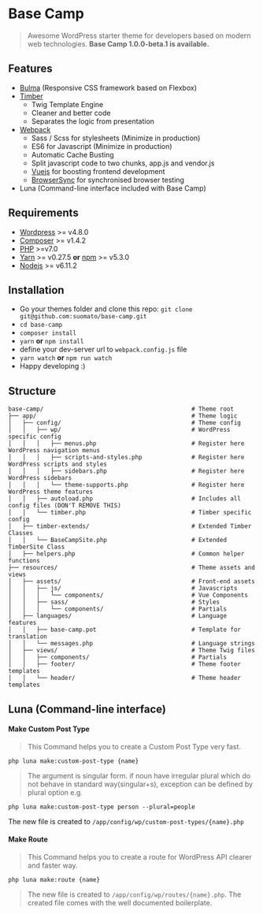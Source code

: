# Base Camp

> Awesome WordPress starter theme for developers based on modern web technologies. **Base Camp 1.0.0-beta.1 is available.**

## Features
* [Bulma](http://bulma.io/) (Responsive CSS framework based on Flexbox)
* [Timber](https://www.upstatement.com/timber/)
  * Twig Template Engine
  * Cleaner and better code
  * Separates the logic from presentation
* [Webpack](https://webpack.github.io/)
  * Sass / Scss for stylesheets (Minimize in production)
  * ES6 for Javascript (Minimize in production)
  * Automatic Cache Busting
  * Split javascript code to two chunks, app.js and vendor.js
  * [Vuejs](https://vuejs.org/) for boosting frontend development
  * [BrowserSync](https://www.browsersync.io/) for synchronised browser testing
* Luna (Command-line interface included with Base Camp)

## Requirements
* [Wordpress](https://wordpress.org/) >= v4.8.0
* [Composer](https://getcomposer.org/download/) >= v1.4.2
* [PHP](http://php.net/manual/en/install.php) >=v7.0
* [Yarn](https://yarnpkg.com/en/) >= v0.27.5 **or** [npm](https://www.npmjs.com/) >= v5.3.0
* [Nodejs](https://nodejs.org/en/) >= v6.11.2

## Installation
* Go your themes folder and clone this repo: `git clone git@github.com:suomato/base-camp.git`
* `cd base-camp`
* `composer install`
* `yarn` **or** `npm install`
* define your dev-server url to `webpack.config.js` file
* `yarn watch` **or** `npm run watch`
* Happy developing :)

## Structure
```
base-camp/                                          # Theme root
├── app/                                            # Theme logic
│   ├── config/                                     # Theme config
│   │   ├── wp/                                     # WordPress specific config
│   │   │   ├── menus.php                           # Register here WordPress navigation menus
│   │   │   ├── scripts-and-styles.php              # Register here WordPress scripts and styles
│   │   │   ├── sidebars.php                        # Register here WordPress sidebars
│   │   │   └── theme-supports.php                  # Register here WordPress theme features
│   │   ├── autoload.php                            # Includes all config files (DON'T REMOVE THIS)
│   │   └── timber.php                              # Timber specific config
│   ├── timber-extends/                             # Extended Timber Classes
│   │   └── BaseCampSite.php                        # Extended TimberSite Class
│   ├── helpers.php                                 # Common helper functions
├── resources/                                      # Theme assets and views
│   ├── assets/                                     # Front-end assets
│   │   ├── js/                                     # Javascripts
│   │   │   └── components/                         # Vue Components
│   │   ├── sass/                                   # Styles
│   │   │   └── components/                         # Partials
│   ├── languages/                                  # Language features
│   │   ├── base-camp.pot                           # Template for translation 
│   │   └── messages.php                            # Language strings 
│   ├── views/                                      # Theme Twig files
│   │   ├── components/                             # Partials
│   │   ├── footer/                                 # Theme footer templates
│   │   └── header/                                 # Theme header templates
```

## Luna (Command-line interface)

#### Make Custom Post Type

> This Command helps you to create a Custom Post Type very fast.

```
php luna make:custom-post-type {name}
```

> The argument is singular form. if noun have irregular plural which do not behave in standard way(singular+s),
exception can be defined by plural option e.g.

```
php luna make:custom-post-type person --plural=people
```

The new file is created to `/app/config/wp/custom-post-types/{name}.php`

#### Make Route

> This Command helps you to create a route for WordPress API clearer and faster way.

```
php luna make:route {name}
```

> The new file is created to `/app/config/wp/routes/{name}.php`. The created file comes with the well documented boilerplate.
